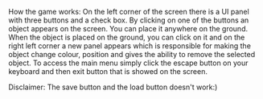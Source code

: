 How the game works:
On the left corner of the screen there is a UI panel with three buttons and a check box. By clicking on one of the buttons an object appears on the screen. You can place it anywhere on the ground. When the object is placed on the ground, you can click on it and on the right left corner a new panel appears which is responsible for making the object change colour, position and gives the ability to remove the selected object.
To access the main menu simply click the escape button on your keyboard and then exit button that is showed on the screen.

Disclaimer:
The save button and the load button doesn't work:)
